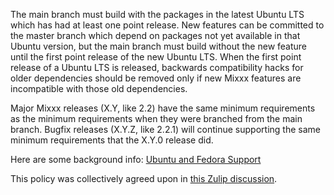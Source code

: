 The main branch must build with the packages in the latest Ubuntu LTS which has had at least one point release. New features can be committed to the master branch which depend on packages not yet available in that Ubuntu version, but the main branch must build without the new feature until the first point release of the new Ubuntu LTS. When the first point release of a Ubuntu LTS is released, backwards compatibility hacks for older dependencies should be removed only if new Mixxx features are incompatible with those old dependencies.

Major Mixxx releases (X.Y, like 2.2) have the same minimum requirements as the minimum requirements when they were branched from the main branch. Bugfix releases (X.Y.Z, like 2.2.1) will continue supporting the same minimum requirements that the X.Y.0 release did.

Here are some background info: [Ubuntu and Fedora Support](Ubuntu-and-Fedora-Support-Policy)

This policy was collectively agreed upon in [this Zulip discussion](https://mixxx.zulipchat.com/#narrow/stream/109171-development/topic/minimum.20requirements.20policy/near/203415058).
